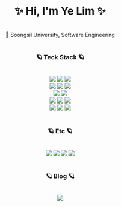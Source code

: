 <div align="center">
<h1 align="center">✨ Hi, I'm Ye Lim ✨</h1>
<br>
🏫 Soongsil University, Software Engineering
<br>
<br>



### 🪐 __Teck Stack__ 🪐
<br>
<img src="https://img.shields.io/badge/C-A8B9CC?style=for-the-badge&logo=C&logoColor=white"> 
<img src="https://img.shields.io/badge/java-007396?style=for-the-badge&logo=java&logoColor=white">
<img src="https://img.shields.io/badge/Python-3776AB?style=for-the-badge&logo=Python&logoColor=white"/>
<br>



<img src="https://img.shields.io/badge/html5-E34F26?style=for-the-badge&logo=html5&logoColor=white"> 
  <img src="https://img.shields.io/badge/css-1572B6?style=for-the-badge&logo=css3&logoColor=white"> 
  <img src="https://img.shields.io/badge/javascript-F7DF1E?style=for-the-badge&logo=javascript&logoColor=black"> 
  <br>

  <img src="https://img.shields.io/badge/mysql-4479A1?style=for-the-badge&logo=mysql&logoColor=white"> 
  <img src="https://img.shields.io/badge/mariaDB-003545?style=for-the-badge&logo=mariaDB&logoColor=white"> 
  <br>
  
  
  <img src="https://img.shields.io/badge/node.js-339933?style=for-the-badge&logo=Node.js&logoColor=white">
  <img src="https://img.shields.io/badge/Django-092E20?style=for-the-badge&logo=django&logoColor=white"/></a>
  <img src="https://img.shields.io/badge/express-000000?style=for-the-badge&logo=express&logoColor=white">
  <br>
  <img src="https://img.shields.io/badge/linux-FCC624?style=for-the-badge&logo=linux&logoColor=black"> 
  <img src="https://img.shields.io/badge/amazonaws-232F3E?style=for-the-badge&logo=amazonaws&logoColor=white"> 
 <img src="https://img.shields.io/badge/Heroku-430098?style=for-the-badge&logo=Heroku&logoColor=white">
 <br>
 <br>
 

### 🪐 __Etc__ 🪐
<br>
  <img src="https://img.shields.io/badge/VS code-007ACC?style=for-the-badge&logo=visual studio code&logoColor=white"/></a>
  <img src ="https://img.shields.io/badge/Notion-black?style=for-the-badge&logo=Notion&logoColor=white" />
  <img src ="https://img.shields.io/badge/Figma-pink?style=for-the-badge&logo=Figma&logoColor=white" />
  <img src="https://img.shields.io/badge/Postman-FF6C37?style=for-the-badge&logo=Postman&logoColor=white"/></a>
  </br>
<br>

### 🪐 __Blog__ 🪐
<br>
<a href="https://velog.io/@limlion1128">
<img src="https://img.shields.io/badge/-Velog-%2354BCAB#:~:text=Velog-,Velog">
</div>
<br>
<br>